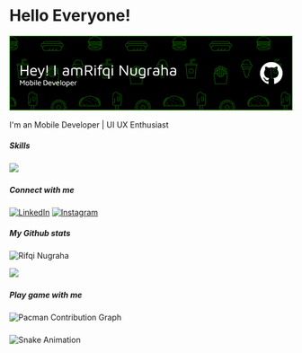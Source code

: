# Hello Everyone! 

![Rifqi Nugraha](img/github-header-image%20(6).png)

I'm an Mobile Developer | UI UX Enthusiast



##### Skills

<p >
  <a href="https://skillicons.dev">
    <img src="https://skillicons.dev/icons?i=kotlin,flutter,dart,python,figma,xd" />
  </a>
</p>

##### Connect with me
[![LinkedIn](https://img.shields.io/badge/LinkedIn-0077B5?style=for-the-badge&logo=linkedin&logoColor=white)](https://www.linkedin.com/in/rifqi-nugraha-a2885b221/) [![Instagram](https://img.shields.io/badge/Instagram-E4405F?style=for-the-badge&logo=instagram&logoColor=white)](https://instagram.com/zenithhh0)


##### My Github stats
![Rifqi Nugraha](https://github-readme-stats.vercel.app/api?username=rifqinugrahaaa&show_icons=true&theme=algolia)

<p >
<a href="https://github.com/rifqinugrahaaa">
  
  <img height="180em" src="https://github-readme-stats-eight-theta.vercel.app/api/top-langs/?username=rifqinugrahaaa&layout=compact&langs_count=8&theme=algolia"/>
</a>
</p>

##### Play game with me
<picture>
  <source media="(prefers-color-scheme: dark)" srcset="https://raw.githubusercontent.com/rifqinugrahaaa/rifqinugrahaaa/output/pacman-contribution-graph-dark.svg" />
  <source media="(prefers-color-scheme: light)" srcset="https://raw.githubusercontent.com/rifqinugrahaaa/rifqinugrahaaa/output/pacman-contribution-graph-dark.svg" />
  <img alt="Pacman Contribution Graph" src="https://raw.githubusercontent.com/rifqinugrahaaa/rifqinugrahaaa/output/pacman-contribution-graph-dark.svg" />
</picture>

###

<picture>
  <source media="(prefers-color-scheme: dark)" srcset="https://raw.githubusercontent.com/rifqinugrahaaa/rifqinugrahaaa/output/snake-dark.svg" />
  <source media="(prefers-color-scheme: light)" srcset="https://raw.githubusercontent.com/rifqinugrahaaa/rifqinugrahaaa/output/snake-dark.svg" />
  <img alt="Snake Animation" src="https://raw.githubusercontent.com/rifqinugrahaaa/rifqinugrahaaa/output/snake-dark.svg" />
</picture>

###
